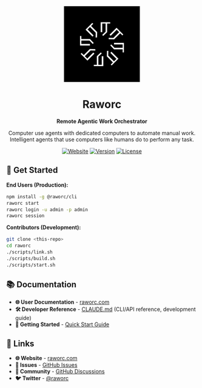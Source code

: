 <div align="center">
  <img src="assets/logo.png" alt="Raworc Logo" width="200"/>
  
  # Raworc
  
  **Remote Agentic Work Orchestrator**
  
  Computer use agents with dedicated computers to automate manual work. Intelligent agents that use computers like humans do to perform any task.
  
  [![Website](https://img.shields.io/badge/Website-raworc.com-blue?style=for-the-badge)](https://raworc.com)
  [![Version](https://img.shields.io/badge/Version-0.3.0-green?style=for-the-badge)](https://github.com/SivaRagavan/raworc/releases)
  [![License](https://img.shields.io/badge/License-Proprietary-red?style=for-the-badge)](LICENSE)
</div>

## 🚀 Get Started

**End Users (Production):**
```bash
npm install -g @raworc/cli
raworc start
raworc login -u admin -p admin
raworc session
```

**Contributors (Development):**  
```bash
git clone <this-repo>
cd raworc
./scripts/link.sh
./scripts/build.sh
./scripts/start.sh
```

## 📚 Documentation

- **🌐 User Documentation** - [raworc.com](https://raworc.com)
- **🛠️ Developer Reference** - [CLAUDE.md](CLAUDE.md) (CLI/API reference, development guide)
- **📖 Getting Started** - [Quick Start Guide](https://raworc.com/docs/getting-started)

## 🔗 Links

- **🌐 Website** - [raworc.com](https://raworc.com)  
- **🐛 Issues** - [GitHub Issues](https://github.com/SivaRagavan/raworc/issues)
- **💬 Community** - [GitHub Discussions](https://github.com/SivaRagavan/raworc/discussions)
- **🐦 Twitter** - [@raworc](https://twitter.com/raworc)